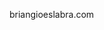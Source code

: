 briangioeslabra.com

<!---
BrianGioEslabra/BrianGioEslabra is a ✨ special ✨ repository because its `README.md` (this file) appears on your GitHub profile.
You can click the Preview link to take a look at your changes.
--->
